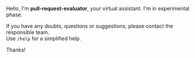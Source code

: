 Hello, I'm **pull-request-evaluator**, your virtual assistant. I'm in experimental phase. 
  
If you have any doubts, questions or suggestions, please contact the responsible team.  
Use `/help` for a simplified help.    
  
Thanks!